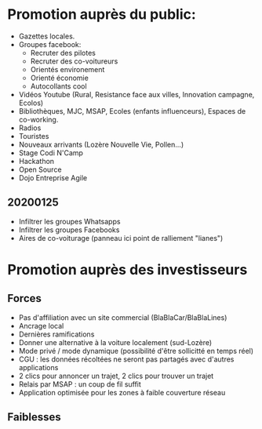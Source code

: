 # Promotion auprès du public:
- Gazettes locales.
- Groupes facebook:
	- Recruter des pilotes
	- Recruter des co-voitureurs
	- Orientés environement
	- Orienté économie
	- Autocollants cool
- Vidéos Youtube (Rural, Resistance face aux villes, Innovation campagne, Ecolos)
- Bibliothèques, MJC, MSAP, Ecoles (enfants influenceurs), Espaces de co-working.
- Radios
- Touristes
- Nouveaux arrivants (Lozère Nouvelle Vie, Pollen...)
- Stage Codi N'Camp
- Hackathon
- Open Source
- Dojo Entreprise Agile

## 20200125
- Infiltrer les groupes Whatsapps
- Infiltrer les groupes Facebooks
- Aires de co-voiturage (panneau ici point de ralliement "lianes")

# Promotion auprès des investisseurs
## Forces
- Pas d'affiliation avec un site commercial (BlaBlaCar/BlaBlaLines)
- Ancrage local
- Dernières ramifications
- Donner une alternative à la voiture localement (sud-Lozère)
- Mode privé / mode dynamique (possibilité d'être sollicitté en temps réel)
- CGU : les données récoltées ne seront pas partagés avec d'autres applications
- 2 clics pour annoncer un trajet, 2 clics pour trouver un trajet
- Relais par MSAP : un coup de fil suffit
- Application optimisée pour les zones à faible couverture réseau

## Faiblesses
 
